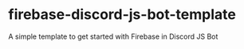 # firebase-discord-js-bot-template
 A simple template to get started with Firebase in Discord JS Bot
